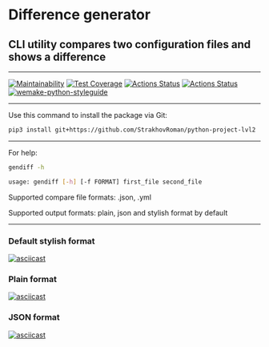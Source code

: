 # Difference generator #

## CLI utility compares two configuration files and shows a difference ##

***
[![Maintainability](https://api.codeclimate.com/v1/badges/a99a88d28ad37a79dbf6/maintainability)](https://codeclimate.com/github/StrakhovRoman/python-project-lvl2/maintainability)
[![Test Coverage](https://api.codeclimate.com/v1/badges/6671e98d9a73da319483/test_coverage)](https://codeclimate.com/github/StrakhovRoman/python-project-lvl2/test_coverage)
[![Actions Status](https://github.com/StrakhovRoman/python-project-lvl2/workflows/PythonCI/badge.svg)](https://github.com/StrakhovRoman/python-project-lvl2/actions)
[![Actions Status](https://github.com/StrakhovRoman/python-project-lvl2/workflows/hexlet-check/badge.svg)](https://github.com/StrakhovRoman/python-project-lvl2/actions)
[![wemake-python-styleguide](https://img.shields.io/badge/style-wemake-000000.svg)](https://github.com/wemake-services/wemake-python-styleguide)  
***
Use this command to install the package via Git:

```bash
pip3 install git+https://github.com/StrakhovRoman/python-project-lvl2
```

***
For help:

```bash
gendiff -h
```

```bash
usage: gendiff [-h] [-f FORMAT] first_file second_file
```

Supported compare file formats: .json, .yml

Supported output formats: plain, json and stylish format by default

***

### Default stylish format ##

[![asciicast](https://asciinema.org/a/Kxt0Bsa5iFVCbgWCR89dpWLXR.svg)](https://asciinema.org/a/Kxt0Bsa5iFVCbgWCR89dpWLXR)

### Plain format ##

[![asciicast](https://asciinema.org/a/LWgpMSt7dKRVmTNd9nvbMbH4S.svg)](https://asciinema.org/a/LWgpMSt7dKRVmTNd9nvbMbH4S)

### JSON format ###

[![asciicast](https://asciinema.org/a/pPR16DZWCVTLZLs0spYpzjYhm.svg)](https://asciinema.org/a/pPR16DZWCVTLZLs0spYpzjYhm)
